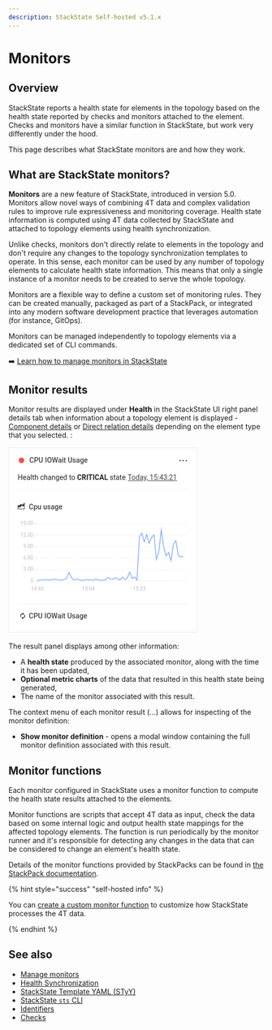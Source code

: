 ```yaml
---
description: StackState Self-hosted v5.1.x
---
```


# Monitors

## Overview

StackState reports a health state for elements in the topology based on the health state reported by checks and monitors attached to the element. Checks and monitors have a similar function in StackState, but work very differently under the hood.

This page describes what StackState monitors are and how they work.

## What are StackState monitors?

**Monitors** are a new feature of StackState, introduced in version 5.0. Monitors allow novel ways of combining 4T data and complex validation rules to improve rule expressiveness and monitoring coverage. Health state information is computed using 4T data collected by StackState and attached to topology elements using health synchronization.

Unlike checks, monitors don't directly relate to elements in the topology and don't require any changes to the topology synchronization templates to operate. In this sense, each monitor can be used by any number of topology elements to calculate health state information. This means that only a single instance of a monitor needs to be created to serve the whole topology.

Monitors are a flexible way to define a custom set of monitoring rules. They can be created manually, packaged as part of a StackPack, or integrated into any modern software development practice that leverages automation (for instance, GitOps).

Monitors can be managed independently to topology elements via a dedicated set of CLI commands.

➡️ [Learn how to manage monitors in StackState](manage-monitors.md)

## Monitor results

Monitor results are displayed under **Health** in the StackState UI right panel details tab when information about a topology element is displayed - [Component details](/use/concepts/components.md#component-details) or [Direct relation details](/use/concepts/relations.md#relation-details) depending on the element type that you selected. :

![Monitor result panel](../../.gitbook/assets/v51_monitor_result.png)

The result panel displays among other information:

- A **health state** produced by the associated monitor, along with the time it has been updated,
- **Optional metric charts** of the data that resulted in this health state being generated,
- The name of the monitor associated with this result.

The context menu of each monitor result (...) allows for inspecting of the monitor definition:

- **Show monitor definition** - opens a modal window containing the full monitor definition associated with this result.

## Monitor functions

Each monitor configured in StackState uses a monitor function to compute the health state results attached to the elements.

Monitor functions are scripts that accept 4T data as input, check the data based on some internal logic and output health state mappings for the affected topology elements. The function is run periodically by the monitor runner and it's responsible for detecting any changes in the data that can be considered to change an element's health state.

Details of the monitor functions provided by StackPacks can be found in [the StackPack documentation](../../stackpacks/integrations/README.md). 

{% hint style="success" "self-hosted info" %}

You can [create a custom monitor function](../../develop/developer-guides/custom-functions/monitor-functions.md) to customize how StackState processes the 4T data.

{% endhint %}

## See also

* [Manage monitors](manage-monitors.md)
* [Health Synchronization](/configure/health/health-synchronization.md "StackState Self-Hosted only")
* [StackState Template YAML \(STyY\)](../../develop/reference/stackstate-templating/)
* [StackState `sts` CLI](../../setup/cli/cli-sts.md)
* [Identifiers](../../configure/topology/identifiers.md "StackState Self-Hosted only")
* [Checks](checks.md)
